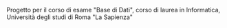 Progetto per il corso di esame "Base di Dati", corso di laurea in Informatica, Università degli studi di Roma "La Sapienza"